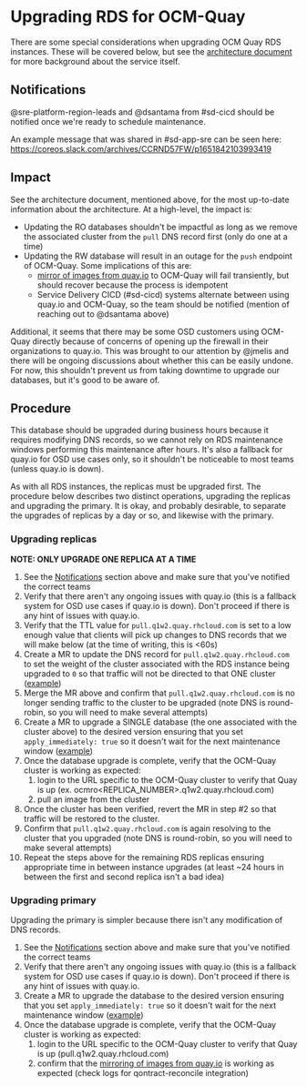 # Upgrading RDS for OCM-Quay

There are some special considerations when upgrading OCM Quay RDS instances. These will be covered below, but see the [architecture document](docs/app-sre/sop/ocm-quay-upgrade-rds.md) for more background about the service itself.

## Notifications

@sre-platform-region-leads and @dsantama from #sd-cicd should be notified once we're ready to schedule maintenance.

An example message that was shared in #sd-app-sre can be seen here: https://coreos.slack.com/archives/CCRND57FW/p1651842103993419

## Impact

See the architecture document, mentioned above, for the most up-to-date information about the architecture. At a high-level, the impact is:

* Updating the RO databases shouldn't be impactful as long as we remove the associated cluster from the `pull` DNS record first (only do one at a time)
* Updating the RW database will result in an outage for the `push` endpoint of OCM-Quay. Some implications of this are:
  * [mirror of images from quay.io](/docs/app-sre/ocm-quay-mirroring.md) to OCM-Quay will fail transiently, but should recover because the process is idempotent
  * Service Delivery CICD (#sd-cicd) systems alternate between using quay.io and OCM-Quay, so the team should be notified (mention of reaching out to @dsantama above)

Additional, it seems that there may be some OSD customers using OCM-Quay directly because of concerns of opening up the firewall in their organizations to quay.io. This was brought to our attention by @jmelis and there will be ongoing discussions about whether this can be easily undone. For now, this shouldn't prevent us from taking downtime to upgrade our databases, but it's good to be aware of.

## Procedure

This database should be upgraded during business hours because it requires modifying DNS records, so we cannot rely on RDS maintenance windows performing this maintenance after hours. It's also a fallback for quay.io for OSD use cases only, so it shouldn't be noticeable to most teams (unless quay.io is down).

As with all RDS instances, the replicas must be upgraded first. The procedure below describes two distinct operations, upgrading the replicas and upgrading the primary. It is okay, and probably desirable, to separate the upgrades of replicas by a day or so, and likewise with the primary.

### Upgrading replicas

**NOTE: ONLY UPGRADE ONE REPLICA AT A TIME**

1. See the [Notifications](#notifications) section above and make sure that you've notified the correct teams
2. Verify that there aren't any ongoing issues with quay.io (this is a fallback system for OSD use cases if quay.io is down). Don't proceed if there is any hint of issues with quay.io.
3. Verify that the TTL value for `pull.q1w2.quay.rhcloud.com` is set to a low enough value that clients will pick up changes to DNS records that we will make below (at the time of writing, this is <60s)
4. Create a MR to update the DNS record for `pull.q1w2.quay.rhcloud.com` to set the weight of the cluster associated with the RDS instance being upgraded to `0` so that traffic will not be directed to that ONE cluster ([example](https://gitlab.cee.redhat.com/service/app-interface/-/merge_requests/38526))
5. Merge the MR above and confirm that `pull.q1w2.quay.rhcloud.com` is no longer sending traffic to the cluster to be upgraded (note DNS is round-robin, so you will need to make several attempts)
6. Create a MR to upgrade a SINGLE database (the one associated with the cluster above) to the desired version ensuring that you set `apply_immediately: true` so it doesn't wait for the next maintenance window ([example](https://gitlab.cee.redhat.com/service/app-interface/-/merge_requests/38345))
7. Once the database upgrade is complete, verify that the OCM-Quay cluster is working as expected:
   1. login to the URL specific to the OCM-Quay cluster to verify that Quay is up (ex. ocmro<REPLICA_NUMBER>.q1w2.quay.rhcloud.com)
   2. pull an image from the cluster
8. Once the cluster has been verified, revert the MR in step #2 so that traffic will be restored to the cluster.
9. Confirm that `pull.q1w2.quay.rhcloud.com` is again resolving to the cluster that you upgraded (note DNS is round-robin, so you will need to make several attempts)
10. Repeat the steps above for the remaining RDS replicas ensuring appropriate time in between instance upgrades (at least ~24 hours in between the first and second replica isn't a bad idea)

### Upgrading primary

Upgrading the primary is simpler because there isn't any modification of DNS records.

1. See the [Notifications](#notifications) section above and make sure that you've notified the correct teams
2. Verify that there aren't any ongoing issues with quay.io (this is a fallback system for OSD use cases if quay.io is down). Don't proceed if there is any hint of issues with quay.io.
3. Create a MR to upgrade the database to the desired version ensuring that you set `apply_immediately: true` so it doesn't wait for the next maintenance window ([example](https://gitlab.cee.redhat.com/service/app-interface/-/merge_requests/38345))
4. Once the database upgrade is complete, verify that the OCM-Quay cluster is working as expected:
   1. login to the URL specific to the OCM-Quay cluster to verify that Quay is up (pull.q1w2.quay.rhcloud.com)
   2. confirm that the [mirroring of images from quay.io](/docs/app-sre/ocm-quay-mirroring.md) is working as expected (check logs for qontract-reconcile integration)
